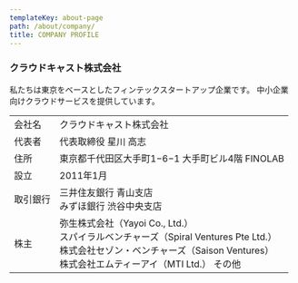 ```yaml
---
templateKey: about-page
path: /about/company/
title: COMPANY PROFILE
---
```


### クラウドキャスト株式会社
私たちは東京をベースとしたフィンテックスタートアップ企業です。
中小企業向けクラウドサービスを提供しています。

<table class="table is-bordered is-narrow is-hoverable is-fullwidth">
          <tbody>
            <tr>
              <td>会社名</td>
              <td>クラウドキャスト株式会社</td>
            </tr>
            <tr>
              <td>代表者</td>
              <td>代表取締役 星川 高志</td>
            </tr>
            <tr>
              <td>住所</td>
              <td>東京都千代田区大手町1−6−1 大手町ビル4階 FINOLAB</td>
            </tr>
            <tr>
              <td>設立</td>
              <td>2011年1月</td>
            </tr>
            <tr>
              <td>取引銀行</td>
              <td>三井住友銀行 青山支店<br />みずほ銀行 渋谷中央支店</td>
            </tr>
            <tr>
              <td>株主</td>
              <td>弥生株式会社（Yayoi Co., Ltd.）<br />スパイラルベンチャーズ（Spiral Ventures Pte Ltd.）<br />株式会社セゾン・ベンチャーズ（Saison Ventures）<br />株式会社エムティーアイ（MTI Ltd.）
その他</td>
            </tr>
          </tbody>
        </table>
